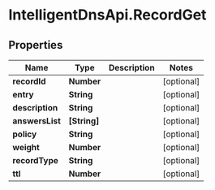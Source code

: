 # IntelligentDnsApi.RecordGet

## Properties

Name | Type | Description | Notes
------------ | ------------- | ------------- | -------------
**recordId** | **Number** |  | [optional] 
**entry** | **String** |  | [optional] 
**description** | **String** |  | [optional] 
**answersList** | **[String]** |  | [optional] 
**policy** | **String** |  | [optional] 
**weight** | **Number** |  | [optional] 
**recordType** | **String** |  | [optional] 
**ttl** | **Number** |  | [optional] 



